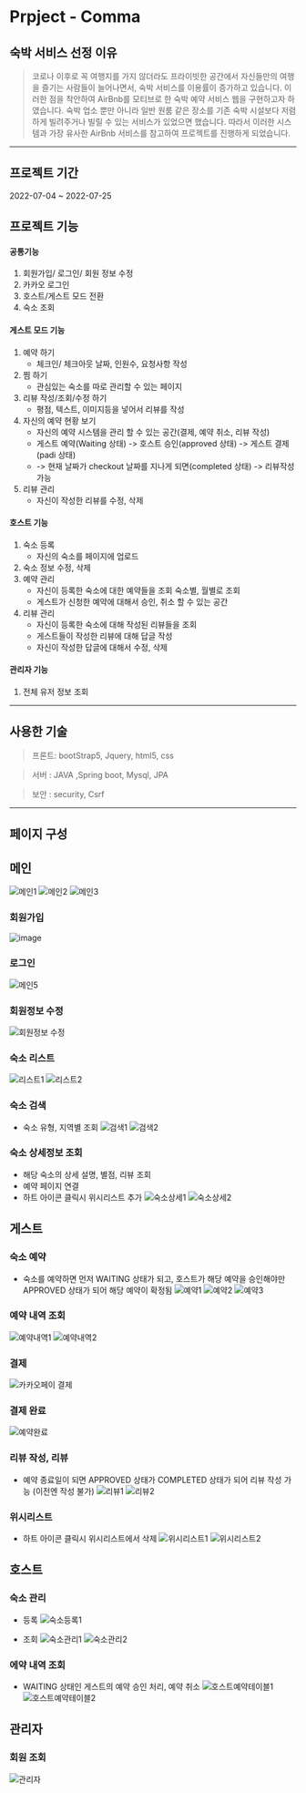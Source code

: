 # Prpject - Comma

## 숙박 서비스 선정 이유

> 코로나 이후로 꼭 여행지를 가지 않더라도 프라이빗한 공간에서 자신들만의 여행을 즐기는 사람들이 늘어나면서, 숙박 서비스를 이용률이 증가하고 있습니다.
> 이러한 점을 착안하여 AirBnb를 모티브로 한 숙박 예약 서비스 웹을 구현하고자 하였습니다.
> 숙박 업소 뿐만 아니라 일반 원룸 같은 장소를 기존 숙박 시설보다
> 저렴하게 빌려주거나 빌릴 수 있는 서비스가 있었으면 했습니다. 따라서 이러한 시스템과 가장 유사한 AirBnb 서비스를 참고하여 프로젝트를 진행하게 되었습니다.

---

## 프로젝트 기간
2022-07-04 ~ 2022-07-25


## 프로젝트 기능

#### 공통기능

1.  회원가입/ 로그인/ 회원 정보 수정
2.  카카오 로그인
3.  호스트/게스트 모드 전환
4.  숙소 조회

#### 게스트 모드 기능

1. 예약 하기
   - 체크인/ 체크아웃 날짜, 인원수, 요청사항 작성
2. 찜 하기
   - 관심있는 숙소를 따로 관리할 수 있는 페이지
3. 리뷰 작성/조회/수정 하기
   - 평점, 텍스트, 이미지등을 넣어서 리뷰를 작성
4. 자신의 예약 현황 보기
   - 자신의 예약 시스템을 관리 할 수 있는 공간(결제, 예약 취소, 리뷰 작성)
   - 게스트 예약(Waiting 상태) -> 호스트 승인(approved 상태) -> 게스트 결제(padi 상태)
   - -> 현재 날짜가 checkout 날짜를 지나게 되면(completed 상태) -> 리뷰작성 가능
5. 리뷰 관리
   - 자신이 작성한 리뷰를 수정, 삭제

#### 호스트 기능

1. 숙소 등록
   - 자신의 숙소를 페이지에 업로드
2. 숙소 정보 수정, 삭제
3. 예약 관리
   - 자신이 등록한 숙소에 대한 예약들을 조회 숙소별, 월별로 조회
   - 게스트가 신청한 예약에 대해서 승인, 취소 할 수 있는 공간
4. 리뷰 관리
   - 자신이 등록한 숙소에 대해 작성된 리뷰들을 조회
   - 게스트들이 작성한 리뷰에 대해 답글 작성
   - 자신이 작성한 답글에 대해서 수정, 삭제

#### 관리자 기능

1. 전체 유저 정보 조회

---

## 사용한 기술

> 프론트: bootStrap5, Jquery, html5, css

> 서버 : JAVA ,Spring boot, Mysql, JPA

> 보안 : security, Csrf

---

## 페이지 구성

## 메인
![메인1](https://user-images.githubusercontent.com/96460131/181153554-252fc86e-7bc7-4d18-813f-3bbaf25f5955.png)
![메인2](https://user-images.githubusercontent.com/96460131/181153584-d80b0445-e416-4e65-aa18-220e94921140.png)
![메인3](https://user-images.githubusercontent.com/96460131/181153595-ff403ffc-2d44-4f4d-8b86-2be4ccb41450.png)

### 회원가입
![image](https://user-images.githubusercontent.com/96460131/181155537-b59d9586-2e17-4a0d-a7f6-e07b7bdd08e4.png)

### 로그인
![메인5](https://user-images.githubusercontent.com/96460131/181153622-5f4ed15a-dbb5-4c16-a36c-8e6e627337d6.png)

### 회원정보 수정
![회원정보 수정](https://user-images.githubusercontent.com/96460131/181155179-d6bda3b1-48b5-4283-b6a5-e0f9260c0df2.png)


### 숙소 리스트
![리스트1](https://user-images.githubusercontent.com/96460131/181153660-57d29c8a-05c1-49a2-bf73-e4b3c3d0c979.png)
![리스트2](https://user-images.githubusercontent.com/96460131/181153666-024a0a80-16ff-4dad-b022-af69de2b5d72.png)

### 숙소 검색
- 숙소 유형, 지역별 조회
![검색1](https://user-images.githubusercontent.com/96460131/181165467-365706ce-f994-4eef-bd1a-bcd30271f6c0.png)
![검색2](https://user-images.githubusercontent.com/96460131/181153732-daca7bb9-4c82-4add-a76a-2e98bdb51987.png)

### 숙소 상세정보 조회
- 해당 숙소의 상세 설명, 별점, 리뷰 조회
- 예약 페이지 연결
- 하트 아이콘 클릭시 위시리스트 추가
![숙소상세1](https://user-images.githubusercontent.com/96460131/181153776-dcad94b4-0062-4351-bfc5-41ae0e9378c3.png)
![숙소상세2](https://user-images.githubusercontent.com/96460131/181165537-17fc78be-53d0-4421-ac96-be5f9763bb00.png)


## 게스트

### 숙소 예약
- 숙소를 예약하면 먼저 WAITING 상태가 되고, 호스트가 해당 예약을 승인해야만 APPROVED 상태가 되어 해당 예약이 확정됨
![예약1](https://user-images.githubusercontent.com/96460131/181156458-9692a3a5-23ee-4902-abb8-e4cb9a97df9f.png)
![예약2](https://user-images.githubusercontent.com/96460131/181153838-be92492e-a70d-47a1-8cea-21957e65a0d9.png)
![예약3](https://user-images.githubusercontent.com/96460131/181153846-14e4f4f0-5e2a-46f5-aedf-d552a09e55b8.png)


### 예약 내역 조회
![예약내역1](https://user-images.githubusercontent.com/96460131/181153898-224285d1-1679-41c3-9000-4f0024f9ced5.png)
![예약내역2](https://user-images.githubusercontent.com/96460131/181153904-8b5805e6-9280-4b08-b864-6803ac0e9ad7.png)


### 결제
![카카오페이 결제](https://user-images.githubusercontent.com/96460131/181154799-264297b8-ad33-48cf-9d4c-63e48fec3b18.png)


### 결제 완료
![예약완료](https://user-images.githubusercontent.com/96460131/181170884-827f773f-c97a-4df2-9bbd-15f59cc1b3dd.png)


### 리뷰 작성, 리뷰 
- 예약 종료일이 되면 APPROVED 상태가 COMPLETED 상태가 되어 리뷰 작성 가능 (이전엔 작성 불가)
![리뷰1](https://user-images.githubusercontent.com/96460131/181153934-10ca8218-6faf-4976-9d45-1e50686a3947.png)
![리뷰2](https://user-images.githubusercontent.com/96460131/181153938-a841361e-b0a7-4249-8707-aefdd5b65edc.png)

### 위시리스트
- 하트 아이콘 클릭시 위시리스트에서 삭제
![위시리스트1](https://user-images.githubusercontent.com/96460131/181154074-643d2d4c-9920-431e-be3c-7d330d1f6db4.png)
![위시리스트2](https://user-images.githubusercontent.com/96460131/181154077-d1b4983d-464b-4eb6-8c2c-4bf0bb7ab3ce.png)


## 호스트

### 숙소 관리

- 등록
![숙소등록1](https://user-images.githubusercontent.com/96460131/181154360-38952971-4fdc-4a6c-8571-b0cb73e36eed.png)

- 조회
![숙소관리1](https://user-images.githubusercontent.com/96460131/181154391-c8c5a543-4ccf-47c7-b3e8-0b2f3dd61d93.png)
![숙소관리2](https://user-images.githubusercontent.com/96460131/181154394-eff277fa-4ca6-466c-9b6f-79dacc57d9e6.png)


### 에약 내역 조회
- WAITING 상태인 게스트의 예약 승인 처리, 예약 취소 
![호스트예약테이블1](https://user-images.githubusercontent.com/96460131/181154410-ce8d4035-f553-460e-b2d1-8c90fa4cf3ca.png)
![호스트예약테이블2](https://user-images.githubusercontent.com/96460131/181156586-fe49a21c-f1fd-4074-825e-d7283693062f.png)



## 관리자

### 회원 조회
![관리자](https://user-images.githubusercontent.com/96460131/181155327-950b3b21-2568-4d37-bb3f-bc7d8db105b1.png)

